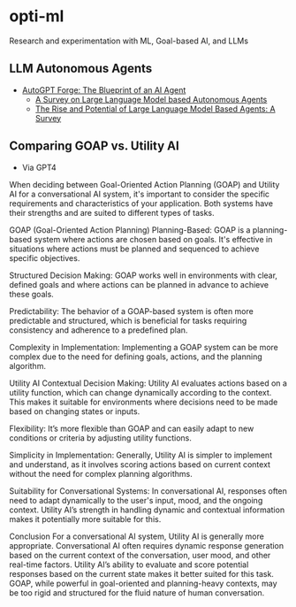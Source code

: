 # opti-ml
Research and experimentation with ML, Goal-based AI, and LLMs

## LLM Autonomous Agents

- [AutoGPT Forge: The Blueprint of an AI Agent](https://aiedge.medium.com/autogpt-forge-the-blueprint-of-an-ai-agent-75cd72ffde6)
    - [A Survey on Large Language Model based Autonomous Agents](https://arxiv.org/abs/2308.11432)
    - [The Rise and Potential of Large Language Model Based Agents: A Survey](https://arxiv.org/abs/2309.07864)

## Comparing GOAP vs. Utility AI

- Via GPT4


When deciding between Goal-Oriented Action Planning (GOAP) and Utility AI for a conversational AI system, it's important to consider the specific requirements and characteristics of your application. Both systems have their strengths and are suited to different types of tasks.

GOAP (Goal-Oriented Action Planning)
Planning-Based: GOAP is a planning-based system where actions are chosen based on goals. It's effective in situations where actions must be planned and sequenced to achieve specific objectives.

Structured Decision Making: GOAP works well in environments with clear, defined goals and where actions can be planned in advance to achieve these goals.

Predictability: The behavior of a GOAP-based system is often more predictable and structured, which is beneficial for tasks requiring consistency and adherence to a predefined plan.

Complexity in Implementation: Implementing a GOAP system can be more complex due to the need for defining goals, actions, and the planning algorithm.

Utility AI
Contextual Decision Making: Utility AI evaluates actions based on a utility function, which can change dynamically according to the context. This makes it suitable for environments where decisions need to be made based on changing states or inputs.

Flexibility: It’s more flexible than GOAP and can easily adapt to new conditions or criteria by adjusting utility functions.

Simplicity in Implementation: Generally, Utility AI is simpler to implement and understand, as it involves scoring actions based on current context without the need for complex planning algorithms.

Suitability for Conversational Systems: In conversational AI, responses often need to adapt dynamically to the user's input, mood, and the ongoing context. Utility AI’s strength in handling dynamic and contextual information makes it potentially more suitable for this.

Conclusion
For a conversational AI system, Utility AI is generally more appropriate. Conversational AI often requires dynamic response generation based on the current context of the conversation, user mood, and other real-time factors. Utility AI’s ability to evaluate and score potential responses based on the current state makes it better suited for this task. GOAP, while powerful in goal-oriented and planning-heavy contexts, may be too rigid and structured for the fluid nature of human conversation.